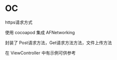 # OC

https请求方式

使用 cocoapod 集成 AFNetworking

封装了 Post请求方法，Get请求方法方法，文件上传方法

在 ViewController 中有示例可供参考  

